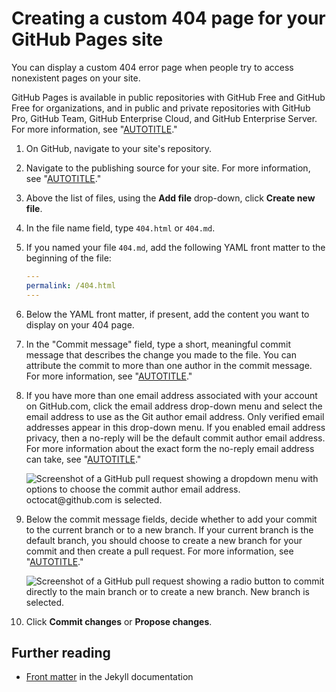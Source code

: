 # Creating a custom 404 page for your GitHub Pages site

You can display a custom 404 error page when people try to access nonexistent pages on your site.

GitHub Pages is available in public repositories with GitHub Free and GitHub Free for organizations, and in public and private repositories with GitHub Pro, GitHub Team, GitHub Enterprise Cloud, and GitHub Enterprise Server. For more information, see "[AUTOTITLE](/get-started/learning-about-github/githubs-plans)."

1. On GitHub, navigate to your site's repository.
1. Navigate to the publishing source for your site. For more information, see "[AUTOTITLE](/pages/getting-started-with-github-pages/configuring-a-publishing-source-for-your-github-pages-site)."

1. Above the list of files, using the **Add file** drop-down, click **Create new file**.

1. In the file name field, type `404.html` or `404.md`.
1. If you named your file `404.md`, add the following YAML front matter to the beginning of the file:

   ```yaml
   ---
   permalink: /404.html
   ---
   ```

1. Below the YAML front matter, if present, add the content you want to display on your 404 page.

1. In the "Commit message" field, type a short, meaningful commit message that describes the change you made to the file. You can attribute the commit to more than one author in the commit message. For more information, see "[AUTOTITLE](/pull-requests/committing-changes-to-your-project/creating-and-editing-commits/creating-a-commit-with-multiple-authors)."

1. If you have more than one email address associated with your account on GitHub.com, click the email address drop-down menu and select the email address to use as the Git author email address. Only verified email addresses appear in this drop-down menu. If you enabled email address privacy, then a no-reply will be the default commit author email address.  For more information about the exact form the no-reply email address can take, see "[AUTOTITLE](/account-and-profile/setting-up-and-managing-your-personal-account-on-github/managing-email-preferences/setting-your-commit-email-address)."

    ![Screenshot of a GitHub pull request showing a dropdown menu with options to choose the commit author email address. octocat@github.com is selected.](/assets/images/help/repository/choose-commit-email-address.png)
1. Below the commit message fields, decide whether to add your commit to the current branch or to a new branch. If your current branch is the default branch, you should choose to create a new branch for your commit and then create a pull request. For more information, see "[AUTOTITLE](/pull-requests/collaborating-with-pull-requests/proposing-changes-to-your-work-with-pull-requests/creating-a-pull-request)."

   ![Screenshot of a GitHub pull request showing a radio button to commit directly to the main branch or to create a new branch. New branch is selected.](/assets/images/help/repository/choose-commit-branch.png)
1. Click **Commit changes** or **Propose changes**.

## Further reading

- [Front matter](https://jekyllrb.com/docs/frontmatter) in the Jekyll documentation
